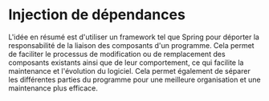 # Injection de dépendances
L'idée en résumé est d'utiliser un framework tel que Spring pour déporter la responsabilité de la liaison des composants d'un programme. Cela permet de faciliter le processus de modification ou de remplacement des composants existants ainsi que de leur comportement, ce qui facilite la maintenance et l'évolution du logiciel. Cela permet également de séparer les différentes parties du programme pour une meilleure organisation et une maintenance plus efficace.
